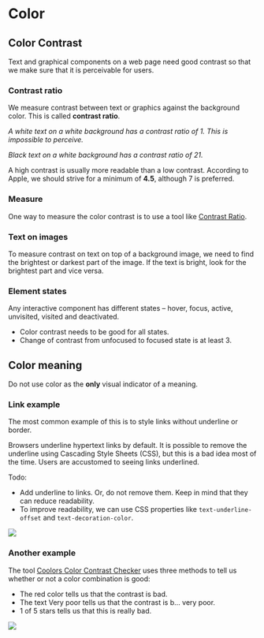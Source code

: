 # Color

## Color Contrast

Text and graphical components on a web page need good contrast so that we make sure that it is perceivable for users.

### Contrast ratio

We measure contrast between text or graphics against the background color. This is called **contrast ratio**.

*A white text on a white background has a contrast ratio of 1. This is impossible to perceive.*

*Black text on a white background has a contrast ratio of 21.*

A high contrast is usually more readable than a low contrast. According to Apple, we should strive for a minimum of **4.5**, although 7 is preferred. 


### Measure

One way to measure the color contrast is to use a tool like [Contrast Ratio](https://contrast-ratio.com/).


### Text on images

To measure contrast on text on top of a background image, we need to find the brightest or darkest part of the image. If the text is bright, look for the brightest part and vice versa.


### Element states

Any interactive component has different states – hover, focus, active, unvisited, visited and deactivated. 

- Color contrast needs to be good for all states.
- Change of contrast from unfocused to focused state is at least 3.


## Color meaning

Do not use color as the **only** visual indicator of a meaning.

### Link example

The most common example of this is to style links without underline or border.

Browsers underline hypertext links by default. It is possible to remove the underline using Cascading Style Sheets (CSS), but this is a bad idea most of the time. Users are accustomed to seeing links underlined.

Todo:

- Add underline to links. Or, do not remove them. Keep in mind that they can reduce readability.
- To improve readability, we can use CSS properties like `text-underline-offset` and `text-decoration-color`. 

![](https://www.w3schools.com/accessibility/img_wikipedia_underline_improved.png)


### Another example

The tool [Coolors Color Contrast Checker](https://coolors.co/contrast-checker/ffffff-a2b9bc) uses three methods to tell us whether or not a color combination is good:

- The red color tells us that the contrast is bad.
- The text Very poor tells us that the contrast is b… very poor.
- 1 of 5 stars tells us that this is really bad.

![](https://www.w3schools.com/accessibility/img_coolors.png)
